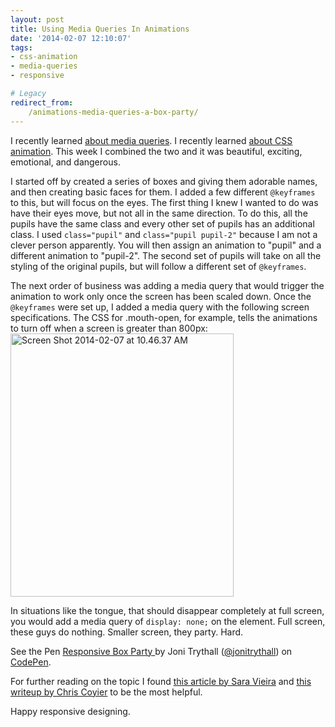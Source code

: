 ```yaml
---
layout: post
title: Using Media Queries In Animations
date: '2014-02-07 12:10:07'
tags:
- css-animation
- media-queries
- responsive

# Legacy
redirect_from:
    /animations-media-queries-a-box-party/
---
```


I recently learned <a href="http://jonibologna.com/2014/01/media-queries-intro/" target="_blank">about media queries</a>. I recently learned <a href="http://jonibologna.com/2014/01/intro-to-basic-css-animation/" target="_blank">about CSS animation</a>. This week I combined the two and it was beautiful, exciting, emotional, and dangerous.

I started off by created a series of boxes and giving them adorable names, and then creating basic faces for them. I added a few different <code>@keyframes</code> to this, but will focus on the eyes. The first thing I knew I wanted to do was have their eyes move, but not all in the same direction. To do this, all the pupils have the same class and every other set of pupils has an additional class. I used <code>class="pupil"</code> and <code>class="pupil pupil-2"</code> because I am not a clever person apparently. You will then assign an animation to "pupil" and a different animation to "pupil-2". The second set of pupils will take on all the styling of the original pupils, but will follow a different set of <code>@keyframes</code>.

The next order of business was adding a media query that would trigger the animation to work only once the screen has been scaled down. Once the <code>@keyframes</code> were set up, I added a media query with the following screen specifications. The CSS for .mouth-open, for example, tells the animations to turn off when a screen is greater than 800px: <a href="http://jonibologna.com/wp-content/uploads/2014/02/Screen-Shot-2014-02-07-at-10.46.37-AM.png"><img class="aligncenter size-full wp-image-883" alt="Screen Shot 2014-02-07 at 10.46.37 AM" src="http://jonibologna.com/wp-content/uploads/2014/02/Screen-Shot-2014-02-07-at-10.46.37-AM.png" width="357" height="421" /></a>

In situations like the tongue, that should disappear completely at full screen, you would add a media query of <code>display: none;</code> on the element. Full screen, these guys do nothing. Smaller screen, they party. Hard.

<p data-height="268" data-theme-id="4899" data-slug-hash="CbemF" data-default-tab="result" class='codepen'>See the Pen <a href='http://codepen.io/jonitrythall/pen/CbemF'>Responsive Box Party </a> by Joni Trythall  (<a href='http://codepen.io/jonitrythall'>@jonitrythall</a>) on <a href='http://codepen.io'>CodePen</a>.</p>
<script async src="//codepen.io/assets/embed/ei.js"></script>

For further reading on the topic I found <a href="http://www.webdesignerdepot.com/2013/06/how-to-animate-media-queries/" target="_blank">this article by Sara Vieira</a> and <a href="http://css-tricks.com/animated-media-queries/" target="_blank">this writeup by Chris Coyier</a> to be the most helpful.

Happy responsive designing.
